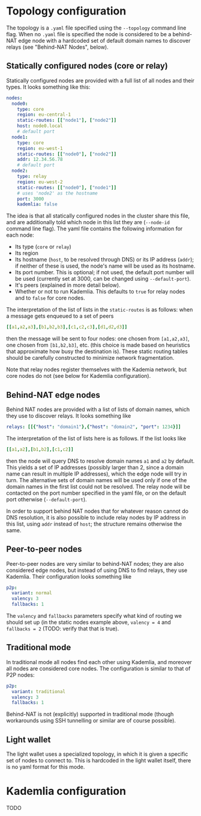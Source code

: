 # Topology configuration

The topology is a `.yaml` file specified using the `--topology` command line
flag. When no `.yaml` file is specified the node is considered to be a
behind-NAT edge node with a hardcoded set of default domain names to discover
relays (see "Behind-NAT Nodes", below).

## Statically configured nodes (core or relay)

Statically configured nodes are provided with a full list of all nodes and
their types. It looks something like this:

``` yaml
nodes:
  node0:
    type: core
    region: eu-central-1
    static-routes: [["node1"], ["node2"]]
    host: node0.local
    # default port
  node1:
    type: core
    region: eu-west-1
    static-routes: [["node0"], ["node2"]]
    addr: 12.34.56.78
    # default port
  node2:
    type: relay
    region: eu-west-2
    static-routes: [["node0"], ["node1"]]
    # uses 'node2' as the hostname
    port: 3000
    kademlia: false
```

The idea is that all statically configured nodes in the cluster share this file,
and are additionally told which node in this list they are (`--node-id` command
line flag). The yaml file  contains the following information for each node:

* Its type (`core` or `relay`)
* Its region
* Its hostname (`host`, to be resolved through DNS) or its IP address (`addr`);
  if neither of these is used, the node's name will be used as its hostname.
* Its port number. This is optional; if not used, the default port number will
  be used (currently set at 3000, can be changed using `--default-port`).
* It's peers (explained in more detail below).
* Whether or not to run Kademlia. This defaults to `true` for relay nodes and
  to `false` for core nodes.

The interpretation of the list of lists in the `static-routes` is as follows:
when a message gets enqueued to a set of peers

``` yaml
[[a1,a2,a3],[b1,b2,b3],[c1,c2,c3],[d1,d2,d3]]
```

then the message will be sent to four nodes: one chosen from `[a1,a2,a3]`,
one chosen from `[b1,b2,b3]`, etc. (this choice is made based on heuristics that
approximate how busy the destination is). These static routing tables should
be carefully constructed to minimize network fragmentation.

Note that relay nodes register themselves with the Kademia network, but core
nodes do not (see below for Kademlia configuration).

## Behind-NAT edge nodes

Behind NAT nodes are provided with a list of lists of domain names, which
they use to discover relays. It looks something like

``` yaml
relays: [[{"host": "domain1"},{"host": "domain2", "port": 1234}]]
```

The interpretation of the list of lists here is as follows. If the list looks
like

``` yaml
[[a1,a2],[b1,b2],[c1,c2]]
```

then the node will query DNS to resolve domain names `a1` and `a2` by default.
This yields a set of IP addresses (possibly larger than 2, since a domain name
can result in multiple IP addresses), which the edge node will try in turn.
The alternative sets of domain names will be used only if one of the domain
names in the first list could not be resolved. The relay node will be contacted
on the port number specified in the yaml file, or on the default port otherwise
(`--default-port`).

In order to support behind NAT nodes that for whatever reason cannot do DNS
resolution, it is also possible to include relay nodes by IP address in this
list, using `addr` instead of `host`; the structure remains otherwise the same.

## Peer-to-peer nodes

Peer-to-peer nodes are very similar to behind-NAT nodes; they are also
considered edge nodes, but instead of using DNS to find relays, they use
Kademlia. Their configuration looks something like

``` yaml
p2p:
  variant: normal
  valency: 3
  fallbacks: 1
```

The `valency` and `fallbacks` parameters specify what kind of routing we should
set up (in the static nodes example above, `valency = 4` and `fallbacks = 2`
(TODO: verify that that is true).

## Traditional mode

In traditional mode all nodes find each other using Kademlia, and moreover all
nodes are considered core nodes. The configuration is similar to that of P2P
nodes:

``` yaml
p2p:
  variant: traditional
  valency: 3
  fallbacks: 1
```

Behind-NAT is not (explicitly) supported in traditional mode (though
workarounds using SSH tunnelling or similar are of course possible).

## Light wallet

The light wallet uses a specialized topology, in which it is given a specific
set of nodes to connect to. This is hardcoded in the light wallet itself, there
is no yaml format for this mode.

# Kademlia configuration

TODO
